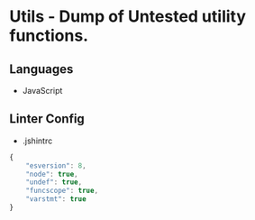 # Utils - Dump of Untested utility functions.

## Languages
- JavaScript

## Linter Config
- .jshintrc
```js
{
    "esversion": 8,
    "node": true,
    "undef": true,
    "funcscope": true,
    "varstmt": true
}
```
